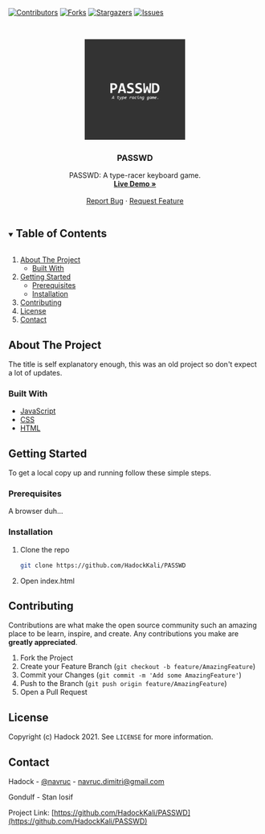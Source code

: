 [![Contributors][contributors-shield]][contributors-url]
[![Forks][forks-shield]][forks-url]
[![Stargazers][stars-shield]][stars-url]
[![Issues][issues-shield]][issues-url]



<!-- PROJECT LOGO -->
<br />
<p align="center">
  <a href="https://github.com/HadockKali/PASSWD">
    <img src="images/logo.png" alt="Logo" width="200" height="200">
  </a>

  <h3 align="center">PASSWD</h3>

  <p align="center">
    PASSWD: A type-racer keyboard game.
    <br />
    <a href="https://hadockkali.github.io/PASSWD/"><strong>Live Demo »</strong></a>
    <br />
    <br />
    <a href="https://github.com/HadockKali/PASSWD/issues">Report Bug</a>
    ·
    <a href="https://github.com/HadockKali/PASSWD/issues">Request Feature</a>
  </p>
</p>



<!-- TABLE OF CONTENTS -->
<details open="open">
  <summary><h2 style="display: inline-block">Table of Contents</h2></summary>
  <ol>
    <li>
      <a href="#about-the-project">About The Project</a>
      <ul>
        <li><a href="#built-with">Built With</a></li>
      </ul>
    </li>
    <li>
      <a href="#getting-started">Getting Started</a>
      <ul>
        <li><a href="#prerequisites">Prerequisites</a></li>
        <li><a href="#installation">Installation</a></li>
      </ul>
    </li>
    <li><a href="#contributing">Contributing</a></li>
    <li><a href="#license">License</a></li>
    <li><a href="#contact">Contact</a></li>
  </ol>
</details>



<!-- ABOUT THE PROJECT -->
## About The Project

The title is self explanatory enough, this was an old project so don't expect a lot of updates.


### Built With

* [JavaScript](https://www.java.com/en/)
* [CSS](https://en.wikipedia.org/wiki/CSS)
* [HTML](https://en.wikipedia.org/wiki/HTML)



<!-- GETTING STARTED -->
## Getting Started

To get a local copy up and running follow these simple steps.

### Prerequisites

A browser duh...

### Installation

1. Clone the repo
   ```sh
   git clone https://github.com/HadockKali/PASSWD
   ```
2. Open index.html





<!-- CONTRIBUTING -->
## Contributing

Contributions are what make the open source community such an amazing place to be learn, inspire, and create. Any contributions you make are **greatly appreciated**.

1. Fork the Project
2. Create your Feature Branch (`git checkout -b feature/AmazingFeature`)
3. Commit your Changes (`git commit -m 'Add some AmazingFeature'`)
4. Push to the Branch (`git push origin feature/AmazingFeature`)
5. Open a Pull Request



<!-- LICENSE -->
## License

Copyright (c) Hadock 2021. See `LICENSE` for more information.



<!-- CONTACT -->
## Contact

Hadock - [@navruc](https://twitter.com/@navruc) - navruc.dimitri@gmail.com

Gondulf - Stan Iosif

Project Link: [https://github.com/HadockKali/PASSWD](https://github.com/HadockKali/PASSWD)



[contributors-shield]: https://img.shields.io/github/contributors/HadockKali/PASSWD.svg?style=for-the-badge
[contributors-url]: https://github.com/HadockKali/PASSWD/graphs/contributors
[forks-shield]: https://img.shields.io/github/forks/HadockKali/PASSWD.svg?style=for-the-badge
[forks-url]: https://github.com/HadockKali/PASSWD/network/members
[stars-shield]: https://img.shields.io/github/stars/HadockKali/PASSWD.svg?style=for-the-badge
[stars-url]: https://github.com/HadockKali/PASSWD/stargazers
[issues-shield]: https://img.shields.io/github/issues/HadockKali/PASSWD.svg?style=for-the-badge
[issues-url]: https://github.com/HadockKali/PASSWD/issues
[license-shield]: https://img.shields.io/github/license/HadockKali/PASSWD.svg?style=for-the-badge
[license-url]: https://github.com/HadockKali/PASSWD/blob/main/LICENSE.md
